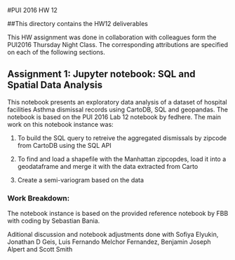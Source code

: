 #PUI 2016 HW 12

##This directory contains the HW12 deliverables

This HW assignment was done in collaboration with colleagues form the PUI2016 Thursday Night Class.
The corresponding attributions are specified on each of the following sections.

## Assignment 1:  Jupyter notebook: SQL and Spatial Data Analysis

This notebook presents an exploratory data analysis of a dataset of hospital facilities Asthma dismissal records using CartoDB, SQL and geopandas. The notebook is based on the PUI 2016 Lab 12 notebook by fedhere. The main work on this notebook instance was:

1) To build the SQL query to retreive the aggregated dismissals by zipcode from CartoDB using the SQL API

2) To find and load a shapefile with the Manhattan zipcopdes, load it into a geodataframe and merge it with the data extracted from Carto

3) Create a semi-variogram based on the data

### Work Breakdown: 

The notebook instance is based on the provided reference notebook by FBB with coding by Sebastian Bania.

Aditional discussion and notebook adjustments done with Sofiya Elyukin, Jonathan D Geis, Luis Fernando Melchor Fernandez, Benjamin Joseph Alpert and Scott Smith
